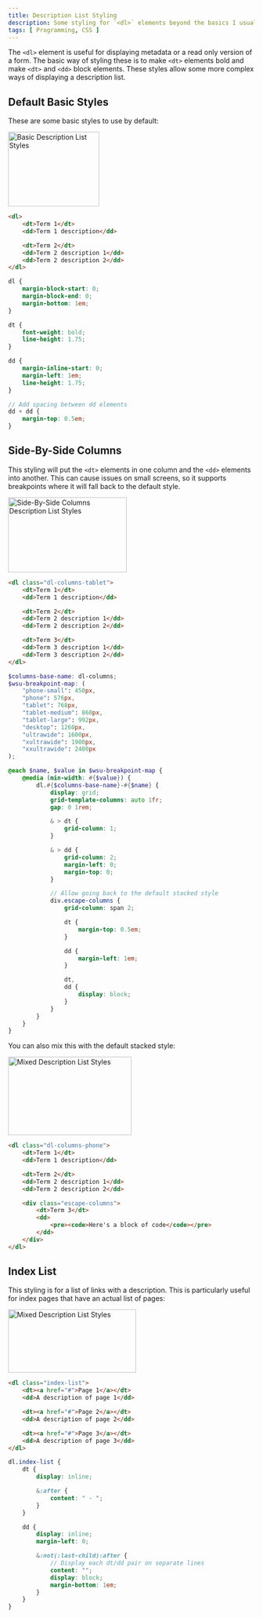 ```yaml
---
title: Description List Styling
description: Some styling for `<dl>` elements beyond the basics I usually see
tags: [ Programming, CSS ]
---
```


The `<dl>` element is useful for displaying metadata or a read only version of a form. The basic way of styling these is to make `<dt>` elements bold and make `<dt>` and `<dd>` block elements. These styles allow some more complex ways of displaying a description list.

## Default Basic Styles

These are some basic styles to use by default:

<img src="/img/BasicDescriptionList.png" alt="Basic Description List Styles"
	width="186" height="152" />

```html
<dl>
	<dt>Term 1</dt>
	<dd>Term 1 description</dd>

	<dt>Term 2</dt>
	<dd>Term 2 description 1</dd>
	<dd>Term 2 description 2</dd>
</dl>
```

```scss
dl {
	margin-block-start: 0;
	margin-block-end: 0;
	margin-bottom: 1em;
}

dt {
	font-weight: bold;
	line-height: 1.75;
}

dd {
	margin-inline-start: 0;
	margin-left: 1em;
	line-height: 1.75;
}

// Add spacing between dd elements
dd + dd {
	margin-top: 0.5em;
}
```

## Side-By-Side Columns

This styling will put the `<dt>` elements in one column and the `<dd>` elements into another. This can cause issues on small screens, so it supports breakpoints where it will fall back to the default style.

<img src="/img/ColumnsDescriptionList.png" alt="Side-By-Side Columns Description List Styles"
	width="242" height="153" />

```html
<dl class="dl-columns-tablet">
	<dt>Term 1</dt>
	<dd>Term 1 description</dd>

	<dt>Term 2</dt>
	<dd>Term 2 description 1</dd>
	<dd>Term 2 description 2</dd>

	<dt>Term 3</dt>
	<dd>Term 3 description 1</dd>
	<dd>Term 3 description 2</dd>
</dl>
```

```scss
$columns-base-name: dl-columns;
$wsu-breakpoint-map: (
	"phone-small": 450px,
	"phone": 576px,
	"tablet": 768px,
	"tablet-medium": 860px,
	"tablet-large": 992px,
	"desktop": 1260px,
	"ultrawide": 1600px,
	"xultrawide": 1900px,
	"xxultrawide": 2400px
);

@each $name, $value in $wsu-breakpoint-map {
	@media (min-width: #{$value}) {
		dl.#{$columns-base-name}-#{$name} {
			display: grid;
			grid-template-columns: auto 1fr;
			gap: 0 1rem;

			& > dt {
				grid-column: 1;
			}

			& > dd {
				grid-column: 2;
				margin-left: 0;
				margin-top: 0;
			}

			// Allow going back to the default stacked style
			div.escape-columns {
				grid-column: span 2;

				dt {
					margin-top: 0.5em;
				}

				dd {
					margin-left: 1em;
				}

				dt,
				dd {
					display: block;
				}
			}
		}
	}
}
```

You can also mix this with the default stacked style:

<img src="/img/MixedDescriptionList.png" alt="Mixed Description List Styles"
	width="252" height="160" />

```html
<dl class="dl-columns-phone">
	<dt>Term 1</dt>
	<dd>Term 1 description</dd>

	<dt>Term 2</dt>
	<dd>Term 2 description 1</dd>
	<dd>Term 2 description 2</dd>

	<div class="escape-columns">
		<dt>Term 3</dt>
		<dd>
			<pre><code>Here's a block of code</code></pre>
		</dd>
	</div>
</dl>
```

## Index List

This styling is for a list of links with a description. This is particularly useful for index pages that have an actual list of pages:

<img src="/img/IndexDescriptionList.png" alt="Mixed Description List Styles"
	width="261" height="129" />

```html
<dl class="index-list">
	<dt><a href="#">Page 1</a></dt>
	<dd>A description of page 1</dd>

	<dt><a href="#">Page 2</a></dt>
	<dd>A description of page 2</dd>

	<dt><a href="#">Page 3</a></dt>
	<dd>A description of page 3</dd>
</dl>
```

```scss
dl.index-list {
	dt {
		display: inline;

		&:after {
			content: " - ";
		}
	}

	dd {
		display: inline;
		margin-left: 0;

		&:not(:last-child):after {
			// Display each dt/dd pair on separate lines
			content: "";
			display: block;
			margin-bottom: 1em;
		}
	}
}
```

